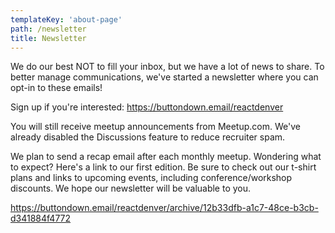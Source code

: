 ```yaml
---
templateKey: 'about-page'
path: /newsletter
title: Newsletter
---
```


We do our best NOT to fill your inbox, but we have a lot of news to share. To better manage communications, we've started a newsletter where you can opt-in to these emails!

Sign up if you're interested: https://buttondown.email/reactdenver

You will still receive meetup announcements from Meetup.com. We've already disabled the Discussions feature to reduce recruiter spam.

We plan to send a recap email after each monthly meetup. Wondering what to expect? Here's a link to our first edition. Be sure to check out our t-shirt plans and links to upcoming events, including conference/workshop discounts. We hope our newsletter will be valuable to you.

https://buttondown.email/reactdenver/archive/12b33dfb-a1c7-48ce-b3cb-d341884f4772
